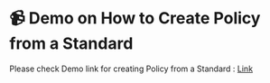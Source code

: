 # 📹 Demo on How to Create Policy from a Standard

Please check Demo link for creating Policy from a Standard : [Link](https://www.youtube.com/watch?v=AAlu1btvkGc\&list=PLnld0e1pwLhqdR0F9dusqILDww6uZywwR\&index=4)

